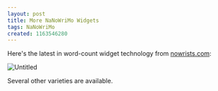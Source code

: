 ```yaml
---
layout: post
title: More NaNoWriMo Widgets
tags: NaNoWriMo
created: 1163546280
---
```

Here's the latest in word-count widget technology from [nowrists.com](http://nowrists.com/):

![Untitled](http://nowrists.com/n6.cfm/4573/Grey/NoNovelTitle/n.png)

Several other varieties are available.
